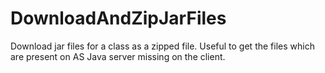 # DownloadAndZipJarFiles
Download jar files for a class as a zipped file. Useful to get the files which are present on AS Java server missing on the client.

